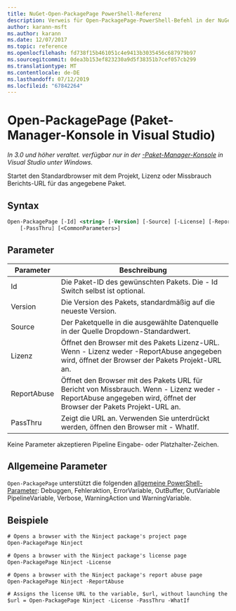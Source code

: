```yaml
---
title: NuGet-Open-PackagePage PowerShell-Referenz
description: Verweis für Open-PackagePage-PowerShell-Befehl in der NuGet-Paket-Manager-Konsole in Visual Studio.
author: karann-msft
ms.author: karann
ms.date: 12/07/2017
ms.topic: reference
ms.openlocfilehash: fd738f15b461051c4e9413b3035456c687979b97
ms.sourcegitcommit: 0dea3b153ef823230a9d5f38351b7cef057cb299
ms.translationtype: MT
ms.contentlocale: de-DE
ms.lasthandoff: 07/12/2019
ms.locfileid: "67842264"
---
```

# <a name="open-packagepage-package-manager-console-in-visual-studio"></a>Open-PackagePage (Paket-Manager-Konsole in Visual Studio)

*In 3.0 und höher veraltet. verfügbar nur in der [-Paket-Manager-Konsole](package-manager-console.md) in Visual Studio unter Windows.*

Startet den Standardbrowser mit dem Projekt, Lizenz oder Missbrauch Berichts-URL für das angegebene Paket.

## <a name="syntax"></a>Syntax

```ps
Open-PackagePage [-Id] <string> [-Version] [-Source] [-License] [-ReportAbuse]
    [-PassThru] [<CommonParameters>]
```

## <a name="parameters"></a>Parameter

| Parameter | Beschreibung |
| --- | --- |
| Id | Die Paket-ID des gewünschten Pakets. Die - Id Switch selbst ist optional. |
| Version | Die Version des Pakets, standardmäßig auf die neueste Version. |
| Source | Der Paketquelle in die ausgewählte Datenquelle in der Quelle Dropdown-Standardwert. |
| Lizenz | Öffnet den Browser mit des Pakets Lizenz-URL. Wenn - Lizenz weder -ReportAbuse angegeben wird, öffnet der Browser der Pakets Projekt-URL an. |
| ReportAbuse | Öffnet den Browser mit des Pakets URL für Bericht von Missbrauch. Wenn - Lizenz weder -ReportAbuse angegeben wird, öffnet der Browser der Pakets Projekt-URL an. |
| PassThru | Zeigt die URL an. Verwenden Sie unterdrückt werden, öffnen den Browser mit - WhatIf. |

Keine Parameter akzeptieren Pipeline Eingabe- oder Platzhalter-Zeichen.

## <a name="common-parameters"></a>Allgemeine Parameter

`Open-PackagePage` unterstützt die folgenden [allgemeine PowerShell-Parameter](http://go.microsoft.com/fwlink/?LinkID=113216): Debuggen, Fehleraktion, ErrorVariable, OutBuffer, OutVariable PipelineVariable, Verbose, WarningAction und WarningVariable.

## <a name="examples"></a>Beispiele

```ps
# Opens a browser with the Ninject package's project page
Open-PackagePage Ninject

# Opens a browser with the Ninject package's license page
Open-PackagePage Ninject -License

# Opens a browser with the Ninject package's report abuse page  
Open-PackagePage Ninject -ReportAbuse

# Assigns the license URL to the variable, $url, without launching the browser
$url = Open-PackagePage Ninject -License -PassThru -WhatIf
```